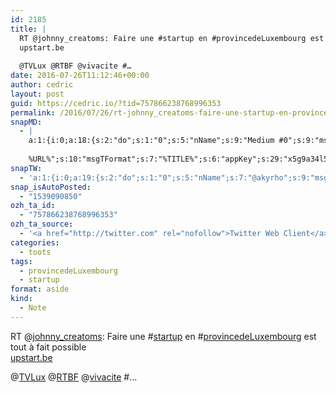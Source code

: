 ```yaml
---
id: 2185
title: |
  RT @johnny_creatoms: Faire une #startup en #provincedeLuxembourg est tout à fait possible
  upstart.be
  
  @TVLux @RTBF @vivacite #…
date: 2016-07-26T11:12:46+00:00
author: cedric
layout: post
guid: https://cedric.io/?tid=757866238768996353
permalink: /2016/07/26/rt-johnny_creatoms-faire-une-startup-en-provincedeluxembourg-est-tout-a-fait-possibleupstart-betvlux-rtbf-vivacite/
snapMD:
  - |
    a:1:{i:0;a:18:{s:2:"do";s:1:"0";s:5:"nName";s:9:"Medium #0";s:9:"msgFormat";s:19:"%FULLTEXT%
    
    %URL%";s:10:"msgTFormat";s:7:"%TITLE%";s:6:"appKey";s:29:"x5g9a34l5z294i5y2q284e4g54454";s:6:"appSec";s:85:"d3h0a44e4s2b4i5u2r234m5f5b4v2l5q2a444h574347464a454x2w20374447494c484b4w2c464f5u2d4z2";s:8:"inclTags";s:1:"1";s:7:"fltrsOn";i:0;s:5:"fltrs";a:0:{}s:7:"proxyOn";i:0;s:7:"useSURL";i:0;s:1:"v";i:350;s:4:"publ";s:1:"0";s:11:"accessToken";s:65:"2353413aa5437433e5648ccf74a16119308317c52d1a24d8ed99f26add037528a";s:12:"appAppUserID";s:65:"104b21fd8da79171a6e7bf800d03b4b761204f242935e05d2d86850a6b1635f77";s:14:"appAppUserName";s:26:"Cédric Bousmanne (akyrho)";s:13:"appAppUserURL";s:26:"https://medium.com/@akyrho";s:7:"pubList";a:0:{}}}
snapTW:
  - 'a:1:{i:0;a:19:{s:2:"do";s:1:"0";s:5:"nName";s:7:"@akyrho";s:9:"msgFormat";s:26:"%TITLE%. %EXCERPT% - %URL%";s:6:"appKey";s:55:"x5g9a8325v2y475r3c4m48584n53446p423r3r5u3e356j5j3k4r2p3";s:6:"appSec";s:105:"d3h0a94o46415u594v3q5l5n5l4r4x474x4j484o473u4i5w2m4k494z2k344n306n5r3l5v2s554p4n3p3k45495c3z4v4d3m3u5w525";s:7:"fltrsOn";i:0;s:5:"fltrs";a:0:{}s:7:"proxyOn";i:0;s:7:"useSURL";i:0;s:1:"v";i:350;s:5:"twURL";s:25:"http://twitter.com/akyrho";s:11:"accessToken";s:50:"6678782-Eyg60SCeh7762DEIsYtTPD5GVeOuSN8ATMdF2Lpppe";s:14:"accessTokenSec";s:45:"PgGDCbcYLJnR5esZjY9ID72A33mUNCYnQwaQTBsojSJNa";s:5:"tw140";i:0;s:10:"riComments";s:1:"1";s:11:"riCommentsM";s:1:"1";s:12:"riCommentsAA";s:1:"1";s:8:"attchImg";s:1:"1";s:9:"wpImgSize";s:4:"full";}}'
snap_isAutoPosted:
  - "1539090850"
ozh_ta_id:
  - "757866238768996353"
ozh_ta_source:
  - '<a href="http://twitter.com" rel="nofollow">Twitter Web Client</a>'
categories:
  - toots
tags:
  - provincedeLuxembourg
  - startup
format: aside
kind:
  - Note
---
```

RT <span class="username username_linked">@<a href="https://twitter.com/johnny_creatoms" title="Johnny-creativeatoms">johnny_creatoms</a></span>: Faire une <span class="hashtag hashtag_local">#<a href="https://cedric.io/tag/startup/">startup</a> en <span class="hashtag hashtag_local">#<a href="https://cedric.io/tag/provincedeluxembourg/">provincedeLuxembourg</a> est tout à fait possible<br /> <a href="http://www.upstart.be" title="http://www.upstart.be" class="link link_untco">upstart.be</a></p> 

<p>
  <span class="username username_linked">@<a href="https://twitter.com/TVLux" title="TV Lux">TVLux</a></span> <span class="username username_linked">@<a href="https://twitter.com/RTBF" title="RTBF">RTBF</a></span> <span class="username username_linked">@<a href="https://twitter.com/vivacite" title="VivaCité">vivacite</a></span> #…
</p>